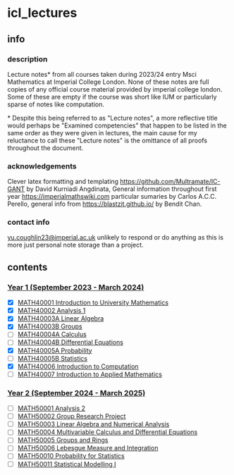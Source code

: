 # icl_lectures
## info
### description
Lecture notes* from all courses taken during 2023/24 entry Msci Mathematics at Imperial College London. None of these notes are full copies of any official course material provided by imperial college london. Some of these are empty if the course was short like IUM or particularly sparse of notes like computation.

\* Despite this being referred to as "Lecture notes", a more reflective title would perhaps be "Examined competencies" that happen to be listed in the same order as they were given in lectures, the main cause for my reluctance to call these "Lecture notes" is the omittance of all proofs throughout the document.
### acknowledgements
Clever latex formatting and templating https://github.com/Multramate/IC-GANT by David Kurniadi Angdinata, General information throughout first year https://imperialmathswiki.com particular sumaries by Carlos A.C.C. Perello, general info from https://blastzit.github.io/ by Bendit Chan.
### contact info
yu.coughlin23@imperial.ac.uk unlikely to respond or do anything as this is more just personal note storage than a project.

## contents
### [Year 1 (September 2023 - March 2024)](https://www.imperial.ac.uk/media/imperial-college/faculty-of-natural-sciences/department-of-mathematics/public/study/Mathematics-Undergraduate-Programme-Handbook-2022-23.pdf)
- [x] [MATH40001 Introduction to University Mathematics](https://github.com/Yusername05/icl_lectures/tree/main/MATH40001_Introduction_to_University_Mathematics)  
- [x] [MATH40002 Analysis 1](https://github.com/Yusername05/icl_lectures/tree/main/MATH40002_Analysis_1)  
- [x] [MATH40003A Linear Algebra](https://github.com/Yusername05/icl_lectures/tree/main/MATH40003A_Linear_Algebra)  
- [x] [MATH40003B Groups](https://github.com/Yusername05/icl_lectures/tree/main/MATH40003B_Groups)
- [ ] [MATH40004A Calculus](https://github.com/Yusername05/icl_lectures/tree/main/MATH40004A_Calculus)
- [ ] [MATH40004B Differential Equations](https://github.com/Yusername05/icl_lectures/tree/main/MATH40004B_Differential_Equations) 
- [x] [MATH40005A Probability](https://github.com/Yusername05/icl_lectures/tree/main/MATH40005A_Probability)
- [ ] [MATH40005B Statistics](https://github.com/Yusername05/icl_lectures/tree/main/MATH40005B_Statistics)  
- [x] [MATH40006 Introduction to Computation](https://github.com/Yusername05/icl_lectures/tree/main/MATH40006_Introduction_to_Computation)  
- [ ] [MATH40007 Introduction to Applied Mathematics](https://github.com/Yusername05/icl_lectures/tree/main/MATH40007_Introduction_to_Applied_Mathematics)  
### [Year 2 (September 2024 - March 2025)](https://www.imperial.ac.uk/media/imperial-college/faculty-of-natural-sciences/department-of-mathematics/public/study/year2moduleguide2223v2.pdf)
- [ ] [MATH50001 Analysis 2]()  
- [ ] [MATH50002 Group Research Project]()  
- [ ] [MATH50003 Linear Algebra and Numerical Analysis]()  
- [ ] [MATH50004 Multivariable Calculus and Differential Equations]()  
- [ ] [MATH50005 Groups and Rings]()  
- [ ] [MATH50006 Lebesgue Measure and Integration]()  
- [ ] [MATH50010 Probability for Statistics]()  
- [ ] [MATH50011 Statistical Modelling I]()  
